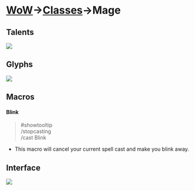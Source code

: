 # [WoW](https://github.com/AronDev/game-configs/tree/master/wow)->[Classes](https://github.com/AronDev/game-configs/tree/master/wow/classes)->Mage

Talents
---

[<img src="https://i.imgur.com/7iPHeLS.png">](https://i.imgur.com/7iPHeLS.png)

Glyphs
---

[<img src="https://i.imgur.com/fAEbUNF.png">](https://i.imgur.com/fAEbUNF.png)

Macros
---

#### Blink
> #showtooltip  
> /stopcasting  
> /cast Blink  

* This macro will cancel your current spell cast and make you blink away.

Interface
---

[<img src="https://i.imgur.com/0i8jf8Q.png">](https://i.imgur.com/0i8jf8Q.png)
